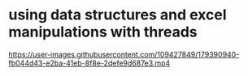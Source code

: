 <H1> using data structures and excel manipulations with threads </H1> 


https://user-images.githubusercontent.com/109427849/179390940-fb044d43-e2ba-41eb-8f8e-2defe9d687e3.mp4

